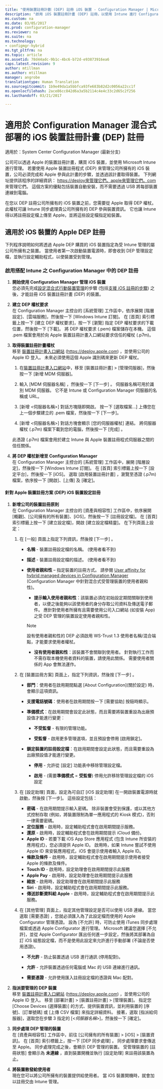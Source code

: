 ```yaml
---
title: "使用裝置註冊計劃 (DEP) 註冊 iOS 裝置 - Configuration Manager | Microsoft Docs"
description: "啟用 iOS 裝置註冊計畫 (DEP) 註冊，以使用 Intune 進行 Configuration Manager 混合式部署。"
ms.custom: na
ms.date: 03/05/2017
ms.prod: configuration-manager
ms.reviewer: na
ms.suite: na
ms.technology:
- configmgr-hybrid
ms.tgt_pltfrm: na
ms.topic: article
ms.assetid: 78d44adc-9b1c-4bc6-b72d-e93873916ea6
caps.latest.revision: 9
author: mtillman
ms.author: mtillman
manager: angrobe
translationtype: Human Translation
ms.sourcegitcommit: 1b9e49da1a5bbfca93fe683b82d2c0056a22cc1f
ms.openlocfilehash: 2ace86cc842d6a3a5b2114c4e4c33c2d65c2f256
ms.lasthandoff: 03/21/2017

---
```

# <a name="ios-device-enrollment-program-dep-enrollment-for-hybrid-deployments-with-configuration-manager"></a>適用於 Configuration Manager 混合式部署的 iOS 裝置註冊計畫 (DEP) 註冊

適用於：System Center Configuration Manager (最新分支)

公司可以透過 Apple 的裝置註冊計畫，購買 iOS 裝置，並使用 Microsoft Intune 進行管理。 若要使用 Apple 裝置註冊程式 (DEP) 來管理公司所擁有的 iOS 裝置，公司必須完成和 Apple 參與此計畫的步驟，並透過該計畫取得裝置。 下列網址提供該程序的詳細資訊：  [https://deploy來管理它們。apple來管理它們。com](https://deploy.apple.com)來管理它們。 這個方案的優點包括裝置自動安裝，而不需要透過 USB 將每部裝置連線到電腦。  

 在您以 DEP 註冊公司所擁有的 iOS 裝置之前，您需要從 Apple 取得 DEP 權杖。 此權杖可讓 Intune 同步處理貴公司所擁有的 DEP 參與裝置資訊。 它也讓 Intune 得以將註冊設定檔上傳至 Apple，並將這些設定檔指定給裝置。  

## <a name="apple-dep-enrollment-for-ios-devices"></a>適用於 iOS 裝置的 Apple DEP 註冊  
 下列程序說明如何將透過 Apple DEP 購買的 iOS 裝置指定為受 Intune 管理的屬公司所擁有之裝置。 當使用者第一次啟動裝置電源時，即會收到 DEP 管理設定檔，並執行設定輔助程式，以使裝置受到管理。  

###  <a name="enable-dep-enrollment-in-configuration-manager-with-intune"></a>啟用搭配 Intune 之 Configuration Manager 中的 DEP 註冊  

1.  **開始使用 Configuration Manager 管理 iOS 裝置**   
    您必須先完成[設定混合式行動裝置管理](../../mdm/deploy-use/setup-hybrid-mdm.md)的步驟 (包括[支援 iOS 註冊的步驟](../deploy-use/enroll-hybrid-ios-mac.md)) 之後，才能註冊 iOS 裝置註冊計畫 (DEP) 的裝置。

2.  **建立 DEP 權杖要求**   
    在 Configuration Manager 主控台的 [系統管理] 工作區中，依序展開 [階層設定]、[雲端服務]，然後按一下 [Windows Intune 訂閱]。 在 [首頁] 索引標籤上按一下 [建立 DEP 權杖要求]，按一下 [瀏覽] 指定 DEP 權杖要求的下載位置，然後按一下 [下載]。 將 DEP 權杖要求 (.pem) 檔案儲存在本機。 這個 .pem 檔案會用於向 Apple 裝置註冊計畫入口網站要求信任的權杖 (.p7m)。  

3.  **取得裝置註冊計畫權杖**   
    移至 [裝置註冊計畫入口網站](https://deploy.apple.com) (https://deploy.apple.com) ，並使用公司的 Apple ID 登入。 未來必須使用這個 Apple 識別碼來更新 DEP 權杖。  

    1.  在[裝置註冊計畫入口網站](https://deploy.apple.com)中，移至 [裝置註冊計畫] > [管理伺服器]，然後按一下 [新增 MDM 伺服器]。  

    2.  輸入 [MDM 伺服器名稱] ，然後按一下 [下一步] 。 伺服器名稱可用於識別 MDM 伺服器。 它不是 Intune 或 Configuration Manager 伺服器的名稱或 URL。  

    3.  [新增 <伺服器名稱\>] 對話方塊隨即開啟。 按一下 [選取檔案...]  上傳您在上一個步驟建立的 .pem 檔案，然後按一下 [下一步]。  

    4.  [新增 <伺服器名稱\>] 對話方塊會顯示 [您的伺服器權杖] 連結。 將伺服器權杖 (.p7m) 檔案下載到您的電腦，然後按一下 [完成] 。  

     此憑證 (.p7m) 檔案會用於建立 Intune 與 Apple 裝置註冊程式伺服器之間的信任關係。  

4.  **將 DEP 權杖新增至 Configuration Manager**   
    在 Configuration Manager 主控台的 [系統管理] 工作區中，展開 [階層設定]，然後按一下 [Windows Intune 訂閱]。 在 [首頁] 索引標籤上按一下 [設定平台]，然後按一下 [iOS]。 選取 [啟用裝置註冊計畫] ，瀏覽至憑證 (.p7m) 檔案，依序按一下 [開啟]、[上傳] 及 [確定]。  

#### <a name="set-up-enrollment-for-apple-device-enrollment-program-dep-ios-devices"></a>針對 Apple 裝置註冊方案 (DEP) iOS 裝置設定註冊  

1.  **新增公司的裝置註冊原則**   
    在 Configuration Manager 主控台的 [資產與相容性] 工作區中，依序展開 [概觀]、[公司擁有的所有裝置]、[iOS]，然後按一下 [註冊設定檔]。 在 [首頁] 索引標籤上按一下 [建立設定檔]，開啟 [建立設定檔精靈]。 在下列頁面上設定：  

    1.  在 [一般]  頁面上指定下列資訊，然後按 [下一步] 。  

        -   **名稱** - 裝置註冊設定檔的名稱。 (使用者看不到)  

        -   **描述** - 裝置註冊設定檔的描述。 (使用者看不到)  

        -   **使用者親和性** – 指定裝置的註冊方式。 請參閱 [User affinity for hybrid managed devices in Configuration Manager](../../mdm/deploy-use/user-affinity-for-hybrid-managed-devices.md) (Configuration Manager 中針對混合式受管理裝置的使用者親和性)。  

            -   **提示輸入使用者親和性**：該裝置必須在初始設定期間關聯到使用者，以便之後能夠以該使用者的身分存取公司資料及傳送電子郵件。  應針對使用者所擁有且需要使用公司入口網站 (如安裝 App) 之受 DEP 管理的裝置設定使用者親和性。  

            > [!NOTE]
            > 設有使用者親和性的 DEP 必須啟用 WS-Trust 1.3 使用者名稱/混合端點，才能要求使用者權杖。

            -   **沒有使用者親和性**：該裝置不會關聯到使用者。 針對執行工作而不需存取本機使用者資料的裝置，請使用此關係。 需要使用者關係的 App 會無法運作。  

    2.  在 [裝置註冊方案]  頁面上，指定下列資訊，然後按 [下一步] 。  

        -   **部門**：使用者在啟用期間點選 [About Configuration]\(關於設定) 時，會顯示這項資訊。  

        -   **支援電話號碼**：使用者在啟用期間按一下 [需要協助] 按鈕時顯示。  

        -   **準備模式**：在啟用期間會設定此狀態，而且需要將裝置重設為出廠預設值才能進行變更︰  

            -   **不受監督** - 有限的管理功能。  

            -   **受監督** - 啟用更多管理選項，並且預設會停用 [啟用鎖定]。  

        -   **鎖定裝置的註冊設定檔**：在啟用期間會設定此狀態，而且需要重設為出廠預設值才能進行變更。  

            -   **停用** - 允許從 [設定] 功能表中移除管理設定檔。  

            -   **啟用** - (需要**準備模式** = **受監督**) 停用允許移除管理設定檔的 iOS 設定  

    3.  在 [設定助理] 頁面，設定為可自訂 [iOS 設定助理] 在一開啟裝置電源時就啟動，然後按 [下一步]。 這些設定包括：  
        -   **密碼** - 在啟用期間提示輸入密碼。 除非裝置會受到保護，或以其他方式控制存取 (例如，將裝置限制為單一應用程式的 Kiosk 模式)，否則一律需要密碼。  
        -   **定位服務** - 啟用時，設定輔助程式會在啟用期間提示服務。  
        -   **還原** - 啟用時，設定輔助程式會在啟用期間提示 iCloud 備份。  
        -   **Apple ID** - 若要下載 iOS App Store 應用程式 (包含 Intune 所安裝的應用程式)，您必須提供 Apple ID。 啟用時，如果 Intune 嘗試不使用 Apple ID 來安裝應用程式，iOS 會提示使用者輸入 Apple ID。  
        -   **條款及條件** - 啟用時，設定輔助程式會在啟用期間提示使用者接受 Apple 的條款及條件。  
        -   **Touch ID** - 啟用時，設定助理會在啟用期間提示此服務
        -   **Apple Pay** - 啟用時，設定助理會在啟用期間提示此服務
        -   **縮放** - 啟用時，設定助理會在啟用期間提示此服務
        -   **Siri** - 啟用時，設定輔助程式會在啟用期間提示此服務。  
        -   **傳送診斷資料給 Apple** - 啟用時，設定輔助程式會在啟用期間提示此服務。  

    4.  在 [其他管理] 頁面上，指定其他管理設定是否可以使用 USB 連線。 當您選取 [需要憑證] ，您就必須匯入為了此設定檔而使用的 Apple Configurator 管理憑證。  設為 [不允許] 時，可防止使用 iTunes 同步處理檔案或透過 Apple Configurator 進行管理。 Microsoft 建議您選擇 [不允許]，並從 Apple Configurator 匯出任何進一步設定，然後將其部署為自訂 iOS 組態設定檔，而不是使用此設定來允許進行手動部署 (不論是否使用憑證)。  

        -   **不允許** - 防止裝置透過 USB 進行通訊 (停用配對)。  

        -   **允許** - 允許裝置透過任何電腦或 Mac 的 USB 連線進行通訊。  

        -   **需要憑證** - 允許使用匯入註冊設定檔的憑證與 Mac 配對。  

2.  **指派要管理的 DEP 裝置**   
    移至 [裝置註冊計畫入口網站](https://deploy.apple.com) (https://deploy.apple.com) ，並使用公司的 Apple ID 登入。 移至 [部署計畫] > [裝置註冊計畫] > [管理裝置]。 指定您 [Choose Devices (選擇裝置)] 的方式、提供裝置資訊，並利用裝置的 [序號]、[訂單號碼] 或 [上傳 CSV 檔案] 來指定詳細資料。 接著，選取 [指派給伺服器]，選取您在步驟 3 指定的 [<*伺服器名稱*>]，然後按一下 [確定]。  

3.  **同步處理 DEP 管理的裝置**   
    在 [資產與相容性] 工作區中，前往 [公司擁有的所有裝置] > [iOS] > [裝置資訊]。 在 [首頁] 索引標籤上，按一下 [DEP 同步處理] 。 同步處理要求會傳送至 Apple。 同步處理完成之後，會顯示 DEP 管理的裝置。 受管理裝置的 [註冊狀態]  會顯示為 **未連線** ，直到裝置開機並執行 [設定助理] 來註冊該裝置為止。  

4.  **將裝置散發給使用者**   
    現在您可以將公司所擁有的裝置提供給使用者。 當 iOS 裝置開機時，就會加以註冊交由 Intune 管理。

